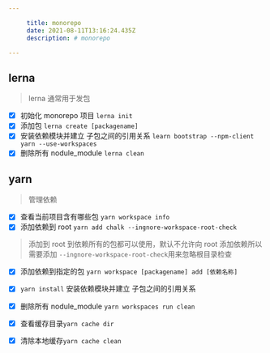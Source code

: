 ```yaml
---

     title: monorepo
     date: 2021-08-11T13:16:24.435Z
     description: # monorepo

---
```


## lerna

> lerna 通常用于发包

- [x] 初始化 monorepo 项目 `lerna init`
- [x] 添加包 `lerna create [packagename]`
- [x] 安装依赖模块并建立 子包之间的引用关系 `learn bootstrap --npm-client yarn --use-workspaces`
- [x] 删除所有 nodule_module `lerna clean`

## yarn

> 管理依赖

- [x] 查看当前项目含有哪些包 `yarn workspace info`
- [x] 添加依赖到 root `yarn add chalk --ingnore-workspace-root-check`

> 添加到 root 到依赖所有的包都可以使用，默认不允许向 root 添加依赖所以需要添加 `--ingnore-workspace-root-check`用来忽略根目录检查

- [x] 添加依赖到指定的包 `yarn workspace [packagename] add [依赖名称] `

- [x] `yarn install` 安装依赖模块并建立 子包之间的引用关系
- [x] 删除所有 nodule_module `yarn workspaces run clean`
- [x] 查看缓存目录`yarn cache dir`
- [x] 清除本地缓存`yarn cache clean`
